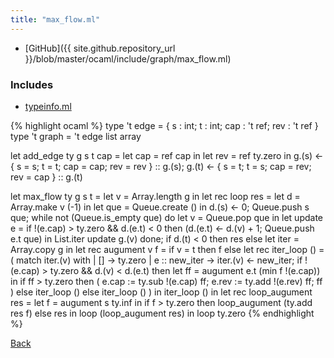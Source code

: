 ```yaml
---
title: "max_flow.ml"
---
```

- [GitHub]({{ site.github.repository_url }}/blob/master/ocaml/include/graph/max_flow.ml)

### Includes

- [typeinfo.ml](../../../template/typeinfo)

{% highlight ocaml %}
type 't edge = { s : int; t : int; cap : 't ref; rev : 't ref }
type 't graph = 't edge list array

let add_edge ty g s t cap =
  let cap = ref cap in
  let rev = ref ty.zero in
  g.(s) <- { s = s; t = t; cap = cap; rev = rev } :: g.(s);
  g.(t) <- { s = t; t = s; cap = rev; rev = cap } :: g.(t)

let max_flow ty g s t =
  let v = Array.length g in
  let rec loop res =
    let d = Array.make v (-1) in
    let que = Queue.create () in
    d.(s) <- 0;
    Queue.push s que;
    while not (Queue.is_empty que) do
      let v = Queue.pop que in
      let update e =
        if !(e.cap) > ty.zero && d.(e.t) < 0
        then (d.(e.t) <- d.(v) + 1; Queue.push e.t que) in
      List.iter update g.(v)
    done;
    if d.(t) < 0
    then res
    else let iter = Array.copy g in
         let rec augument v f =
           if v = t
           then f
           else let rec iter_loop () =
                  ( match iter.(v) with
                    | [] -> ty.zero
                    | e :: new_iter ->
                       iter.(v) <- new_iter;
                       if !(e.cap) > ty.zero && d.(v) < d.(e.t)
                       then let ff = augument e.t (min f !(e.cap)) in
                            if ff > ty.zero
                            then ( e.cap := ty.sub !(e.cap) ff;
                                   e.rev := ty.add !(e.rev) ff;
                                   ff )
                            else iter_loop ()
                       else iter_loop () ) in
                iter_loop () in
         let rec loop_augument res =
           let f = augument s ty.inf in
           if f > ty.zero then loop_augument (ty.add res f) else res in
         loop (loop_augument res) in
  loop ty.zero
{% endhighlight %}

[Back](../..)
